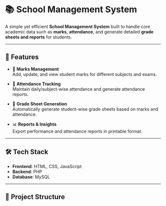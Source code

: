 # 📚 School Management System

A simple yet efficient **School Management System** built to handle core academic data such as **marks**, **attendance**, and generate detailed **grade sheets and reports** for students.

---

## 🚀 Features

- 🔢 **Marks Management**  
  Add, update, and view student marks for different subjects and exams.

- 📅 **Attendance Tracking**  
  Maintain daily/subject-wise attendance and generate attendance reports.

- 📄 **Grade Sheet Generation**  
  Automatically generate student-wise grade sheets based on marks and attendance.

- 📊 **Reports & Insights**  
  Export performance and attendance reports in printable format.

---

## 🛠️ Tech Stack

- **Frontend**: HTML, CSS, JavaScript  
- **Backend**: PHP  
- **Database**: MySQL

---

## 📂 Project Structure

